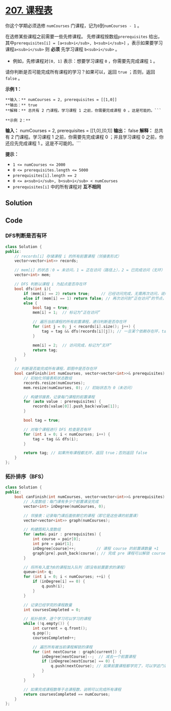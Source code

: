 # [207. 课程表](https://leetcode.cn/problems/course-schedule/description/?envType=study-plan-v2&envId=top-100-liked)

你这个学期必须选修 `numCourses` 门课程，记为`0`到`numCourses - 1` 。

在选修某些课程之前需要一些先修课程。 先修课程按数组`prerequisites` 给出，其中`prerequisites[i] = [a<sub>i</sub>, b<sub>i</sub>]` ，表示如果要学习课程`a<sub>i</sub>` 则 **必须**  先学习课程 `b<sub>i</sub>`<sub> </sub>。

- 例如，先修课程对`[0, 1]` 表示：想要学习课程 `0` ，你需要先完成课程 `1` 。

请你判断是否可能完成所有课程的学习？如果可以，返回 `true` ；否则，返回 `false` 。

**示例 1：** 

```
**输入：** numCourses = 2, prerequisites = [[1,0]]
**输出：** true
**解释：** 总共有 2 门课程。学习课程 1 之前，你需要完成课程 0 。这是可能的。```

**示例 2：** 

```
**输入：** numCourses = 2, prerequisites = [[1,0],[0,1]]
**输出：** false
**解释：** 总共有 2 门课程。学习课程 1 之前，你需要先完成课程 0 ；并且学习课程 0 之前，你还应先完成课程 1 。这是不可能的。```

**提示：** 

- `1 <= numCourses <= 2000`
- `0 <= prerequisites.length <= 5000`
- `prerequisites[i].length == 2`
- `0 <= a<sub>i</sub>, b<sub>i</sub> < numCourses`
- `prerequisites[i]` 中的所有课程对 **互不相同**

## Solution





## Code

### DFS判断是否有环

```c++
class Solution {
public:
    // records[i] 存储课程 i 的所有前置课程（邻接表形式）
    vector<vector<int>> records;

    // mem[i] 的状态：0 = 未访问，1 = 正在访问（路径上），2 = 已完成访问（无环）
    vector<int> mem;

    // DFS 判断以课程 i 为起点是否存在环
    bool dfs(int i){
        if (mem[i] == 2) return true;     // 已经访问完成，无需再次访问，说明没有环
        else if (mem[i] == 1) return false; // 再次访问到“正在访问”的节点，说明图中有环
        else {
            bool tag = true;
            mem[i] = 1;  // 标记为“正在访问”

            // 遍历当前课程的所有前置课程，递归判断是否存在环
            for (int j = 0; j < records[i].size(); j++) {
                tag = tag && dfs(records[i][j]); // 一旦某个依赖存在环，tag 变为 false
            }

            mem[i] = 2;  // 访问完成，标记为“无环”
            return tag;
        }
    }

    // 判断是否能完成所有课程，即图中是否存在环
    bool canFinish(int numCourses, vector<vector<int>>& prerequisites) {
        // 初始化邻接表和状态数组
        records.resize(numCourses);
        mem.resize(numCourses, 0); // 初始状态为 0（未访问）

        // 构建邻接表，记录每门课程的前置课程
        for (auto value : prerequisites) {
            records[value[0]].push_back(value[1]);
        }

        bool tag = true;

        // 对每个课程进行 DFS 检查是否有环
        for (int i = 0; i < numCourses; i++) {
            tag = tag && dfs(i);
        }

        return tag; // 如果所有课程都无环，返回 true；否则返回 false
    }
};

```



### 拓扑排序（BFS）

```c++
class Solution {
public:
    bool canFinish(int numCourses, vector<vector<int>>& prerequisites) {
        // 入度数组：每门课有多少个前置课没完成
        vector<int> inDegree(numCourses, 0);

        // 邻接表：记录每门课后面依赖它的课程（即它是这些课的前置课）
        vector<vector<int>> graph(numCourses);

        // 构建图和入度数组
        for (auto& pair : prerequisites) {
            int course = pair[0];
            int pre = pair[1];
            inDegree[course]++;         // 课程 course 的前置课数量 +1
            graph[pre].push_back(course); // 完成 pre 课程可以解锁 course 课程
        }

        // 将所有入度为0的课程加入队列（即没有前置要求的课程）
        queue<int> q;
        for (int i = 0; i < numCourses; ++i) {
            if (inDegree[i] == 0) {
                q.push(i);
            }
        }

        // 记录已经学完的课程数量
        int coursesCompleted = 0;

        // 拓扑排序，逐个学习可以学习的课程
        while (!q.empty()) {
            int current = q.front();
            q.pop();
            coursesCompleted++;

            // 遍历所有被当前课程解锁的课程
            for (int nextCourse : graph[current]) {
                inDegree[nextCourse]--;  // 减去一个前置课程
                if (inDegree[nextCourse] == 0) {
                    q.push(nextCourse); // 如果前置课程都学完了，可以学这门课
                }
            }
        }

        // 如果完成课程数等于总课程数，说明可以完成所有课程
        return coursesCompleted == numCourses;
    }
};

```

